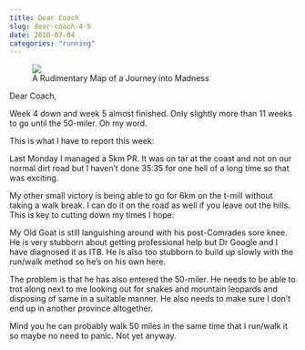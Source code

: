 ```yaml
---
title: Dear Coach
slug: dear-coach-4-5
date: 2018-07-04
categories: "running"
---
```


<figure><img src="https://res.cloudinary.com/dy6grlu8z/image/upload/v1558841586/ugemcybdsz2urxmfnnex.jpg"/><figcaption>A Rudimentary Map of a Journey into Madness
</figcaption></figure>
<p class="p1"><span class="s1">Dear Coach,</span></p>
<p class="p1"><span class="s1">Week 4 down and week 5 almost finished. Only slightly more than 11 weeks to go until the 50-miler. Oh my word.</span></p>
<p class="p1"><span class="s1">This is what I have to report this week:</span></p>
<p class="p1"><span class="s1">Last Monday I managed a 5km PR. It was on tar at the coast and not on our normal dirt road but I haven’t done 35:35 for one hell of a long time so that was exciting.</span></p>
<p class="p1"><span class="s1">My other small victory is being able to go for 6km on the t-mill without taking a walk break. I can do it on the road as well if you leave out the hills. This is key to cutting down my times I hope.</span></p>
<p class="p1"><span class="s1">My Old Goat is still languishing around with his post-Comrades sore knee. He is very stubborn about getting professional help but Dr Google and I have diagnosed it as ITB. He is also too stubborn to build up slowly with the run/walk method so he’s on his own here. </span></p>
<p class="p1"><span class="s1">The problem is that he has also entered the 50-miler. He needs to be able to trot along next to me looking out for snakes and mountain leopards and disposing of same in a suitable manner. He also needs to make sure I don’t end up in another province altogether. </span></p>
<p class="p1"><span class="s1">Mind you he can probably walk 50 miles in the same time that I run/walk it so maybe no need to panic. Not yet anyway.</span></p>







